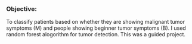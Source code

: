 ### Objective: 
To classify patients based on whether they are showing malignant tumor symptoms (M) and people showing beginner tumor symptoms (B).
I used random forest alogorithm for tumor detection. 
This was a guided project.
